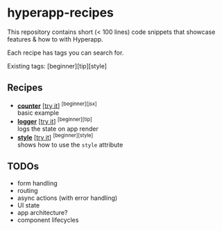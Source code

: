 # hyperapp-recipes

This repository contains short (< 100 lines) code snippets that showcase features & how to with Hyperapp.

Each recipe has tags you can search for.

Existing tags: [beginner][tip][style]

## Recipes

* **[counter](./counter.js)** [[try it](https://codepen.io/hyperapp/pen/zNxZLP?editors=0110)] <sup>[beginner][jsx]</sup>  
  basic example
* **[logger](./logger.js)** [[try it](https://codepen.io/mytrill/pen/eywbxb?editors=0011)] <sup>[beginner][tip]</sup>  
  logs the state on app render
* **[style](./style.js)** [[try it](https://codepen.io/mytrill/pen/GybPwN?editors=0010)] <sup>[beginner][style]</sup>  
  shows how to use the `style` attribute

## TODOs

* form handling
* routing
* async actions (with error handling)
* UI state
* app architecture?
* component lifecycles
